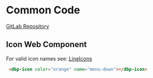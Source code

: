 # Common Code

[GitLab Repository](https://gitlab.tugraz.at/dbp/web-components/Common)

## Icon Web Component

For valid icon names see: [LineIcons](https://lineicons.com/icons/)

```html
 <dbp-icon color="orange" name="menu-down"></dbp-icon>
```
